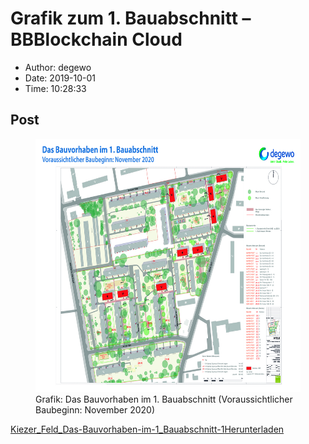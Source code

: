 # Grafik zum 1. Bauabschnitt &#8211; BBBlockchain Cloud

- Author: degewo
- Date: 2019-10-01
- Time: 10:28:33

## Post


<figure class="wp-block-image is-resized"><img src="../wp-content/uploads/2019/10/Kiezer_Feld_Das-Bauvorhaben-im-1_Bauabschnitt.jpg" alt="" class="wp-image-260" width="579" height="405" /><figcaption>Grafik: Das Bauvorhaben im 1. Bauabschnitt (Voraussichtlicher Baubeginn: November 2020)</figcaption></figure>



<div class="wp-block-file"><a href="../wp-content/uploads/2019/10/Kiezer_Feld_Das-Bauvorhaben-im-1_Bauabschnitt-1.pdf">Kiezer_Feld_Das-Bauvorhaben-im-1_Bauabschnitt-1</a><a href="../wp-content/uploads/2019/10/Kiezer_Feld_Das-Bauvorhaben-im-1_Bauabschnitt-1.pdf" class="wp-block-file__button" download>Herunterladen</a></div>



<p></p>
